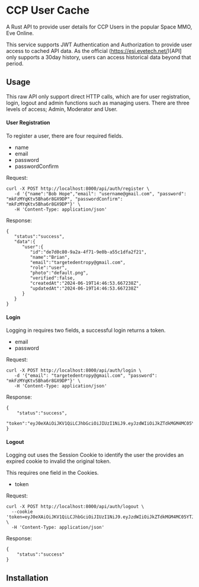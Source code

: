 # CCP User Cache

A Rust API to provide user details for CCP Users in the popular Space MMO, Eve Online.

This service supports JWT Authentication and Authorization to provide user access to cached API data.  As the official (https://esi.evetech.net/)[API] only supports a 30day history, users can access historical data beyond that period.

## Usage

This raw API only support direct HTTP calls, which are for user registration, login, logout and admin functions such as managing users.  There are three levels of access; Admin, Moderator and User.


#### User Registration
To register a user, there are four required fields.

* name
* email
* password
* passwordConfirm

Request:
```
curl -X POST http://localhost:8000/api/auth/register \
   -d '{"name":"Bob Hope","email": "username@gmail.com", "password": "mkFzMYqKtv5Bha6r8GX9DP", "passwordConfirm": "mkFzMYqKtv5Bha6r8GX9DP"}' \
   -H 'Content-Type: application/json'
```

Response:
```
{
   "status":"success",
   "data":{
      "user":{
         "id":"de7d0c80-9a2a-4f71-9e0b-a55c1dfa2f21",
         "name":"Brian",
         "email":"targetedentropy@gmail.com",
         "role":"user",
         "photo":"default.png",
         "verified":false,
         "createdAt":"2024-06-19T14:46:53.667238Z",
         "updatedAt":"2024-06-19T14:46:53.667238Z"
      }
   }
}
```

#### Login
Logging in requires two fields, a successful login returns a token.

* email
* password

Request:
```
curl -X POST http://localhost:8000/api/auth/login \
   -d '{"email": "targetedentropy@gmail.com", "password": "mkFzMYqKtv5Bha6r8GX9DP"}' \
   -H 'Content-Type: application/json'
```

Response:
```
{
    "status":"success",
    "token":"eyJ0eXAiOiJKV1QiLCJhbGciOiJIUzI1NiJ9.eyJzdWIiOiJkZTdkMGM4MC05YTJhLTRmNzEtOWUwYi1hNTVjMWRmYTJmMjEiLCJpYXQiOjE3MTg4MDkxNzMsImV4cCI6MTcxODgxMjc3M30.oOmUtYzx2pqeAP21G0kWVCJCUYVVlMVjJ7oYeaOwlAA"
}
```

#### Logout
Logging out uses the Session Cookie to identify the user the provides an expired cookie to invalid the original token.

This requires one field in the Cookies.

* token

Request:
```
curl -X POST http://localhost:8000/api/auth/logout \
  --cookie 'token=eyJ0eXAiOiJKV1QiLCJhbGciOiJIUzI1NiJ9.eyJzdWIiOiJkZTdkMGM4MC05YTJhLTRmNzEtOWUwYi1hNTVjMWRmYTJmMjEiLCJpYXQiOjE3MTg4MDkxNzMsImV4cCI6MTcxODgxMjc3M30.oOmUtYzx2pqeAP21G0kWVCJCUYVVlMVjJ7oYeaOwlAA' \
  -H 'Content-Type: application/json'
```

Response:
```
{
    "status":"success"
}
```

## Installation

